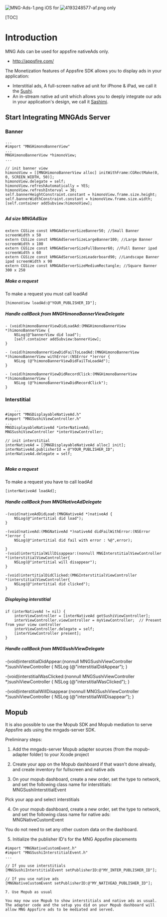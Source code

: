 ![MNG-Ads-1.png](https://bitbucket.org/repo/aen579/images/3739691856-MNG-Ads-1.png) iOS for
![4193248577-af.png](https://bitbucket.org/repo/aen579/images/2031262448-4193248577-af.png) only


[TOC]

# Introduction

MNG Ads can be used for appsfire nativeAds only.

 - http://appsfire.com/

The Monetization features of Appsfire SDK allows you to display ads in your application:

 
 - Interstitial ads, A full-screen native ad unit for iPhone & iPad, we call it the [Sushi].
 - An in-stream native ad unit which allows you to deeply integrate our ads in your application's design, we call it [Sashimi]. 
## Start Integrating MNGAds Server

### Banner

```
...
#import "MNGHimonoBannerView"
...
MNGHimonoBannerView *himonoView;
...

// init banner view
himonoView = [[MNGHimonoBannerView alloc] initWithFrame:CGRectMake(0, 0, SCREEN_WIDTH, 50)];
himonoView.delegate = self;
himonoView.refreshAutomatically = YES;
himonoView.refreshInterval = 30;
self.bannerHeightConstraint.constant = himonoView.frame.size.height;
self.bannerWidthConstraint.constant = himonoView.frame.size.width;
[self.container addSubview:himonoView];
    
```
##### Ad size MNGAdSize
```
extern CGSize const kMNGAdServerSizeBanner50; //Small Banner screenWidth x 50
extern CGSize const kMNGAdServerSizeLargeBanner100; //Large Banner screenWidth x 100
extern CGSize const kMNGAdServerSizeFullBanner60; //Full Banner ipad screenWidth x 60
extern CGSize const kMNGAdServerSizeLeaderboard90; //Landscape Banner ipad screenWidth x 90
extern CGSize const kMNGAdServerSizeMediumRectangle; //Square Banner 300 x 250

```

##### Make a request
To make a request you must call loadAd

```
[himonoView loadAd:@"YOUR_PUBLISHER_ID"];
```

##### Handle callBack from MNGHimonoBannerViewDelegate
```
- (void)himonoBannerViewDidLoadAd:(MNGHimonoBannerView *)himonoBannerView {
    NSLog(@"bannerView did load");
    [self.container addSubview:bannerView];
}

- (void)himonoBannerViewDidFailToLoadAd:(MNGHimonoBannerView *)himonoBannerView withError:(NSError *)error {
    NSLog (@"himonoBannerViewDidFailToLoadAd");
}

- (void)himonoBannerViewDidRecordClick:(MNGHimonoBannerView *)himonoBannerView {
    NSLog (@"himonoBannerViewDidRecordClick");
}
```

### Interstitial

```objc
    ...
#import "MNGDisplayableNativeAd.h"
#import "MNGSushiViewController.h"
...
MNGDisplayableNativeAd *interNativeAd;
MNGSushiViewController *interViewController;

// init interstitial
interNativeAd = [[MNGDisplayableNativeAd alloc] init];
interNativeAd.publisherId = @"YOUR_PUBLISHER_ID";
interNativeAd.delegate = self;
    
```
##### Make a request 
To make a request you have to call loadAd 

```
[interNativeAd loadAd];
```
##### Handle callBack from MNGNativeAdDelegate
```objc
-(void)nativeAdDidLoad:(MNGNativeAd *)nativeAd {
    NSLog(@"intertitial did load");
}

-(void)nativeAd:(MNGNativeAd *)nativeAd didFailWithError:(NSError *)error {
    NSLog(@"intertitial did fail with error : %@",error);
    
}
-(void)intertitialWillDisappear:(nonnull MNGInterstitialViewController *)interstitialViewController{
    NSLog(@"intertitial will disappear");
}

-(void)intertitialDidClicked:(MNGInterstitialViewController *)interstitialViewController{
    NSLog(@"intertitial did clicked");
}
```

##### Displaying interstitial
```
if (interNativeAd != nil) {
    interViewController = [interNativeAd getSushiViewController];
    interViewController.viewController = myViewController;  // Present from your view controller
    interViewController.delegate = self;
    [interViewController present];
}
```

##### Handle callBack from MNGSushiViewDelegate

-(void)interstitialDidAppear:(nonnull MNGSushiViewController *)sushiViewController {
    NSLog (@"interstitialDidAppear");
}

-(void)interstitialWasClicked:(nonnull MNGSushiViewController *)sushiViewController {
    NSLog (@"interstitialWasClicked");
}

-(void)interstitialWillDisappear:(nonnull MNGSushiViewController *)sushiViewController {
    NSLog (@"interstitialWillDisappear");
}

## Mopub

It is also possible to use the Mopub SDK and Mopub mediation to serve Appsfire ads using the mngads-server SDK.

Preliminary steps:

1. Add the mngads-server Mopub adapter sources (from the mopub-adapter folder) to your Xcode project 

2. Create your app on the Mopub dashboard if that wasn't done already, and create inventory for fullscreen and native ads

3. On your mopub dashboard, create a new order, set the type to network, and set the following class name for interstitials:
MNGSushiInterstitialEvent

Pick your app and select interstitials

4. On your mopub dashboard, create a new order, set the type to network, and set the following class name for native ads:
MNGNativeCustomEvent

You do not need to set any other custom data on the dashboard.

5. Initialize the publisher ID's for the MNG Appsfire placements

```objc
#import "MNGNativeCustomEvent.h"
#import "MNGSushiInterstitialEvent.h"
...

// If you use interstitials
[MNGSushiInterstitialEvent setPublisherID:@"MY_INTER_PUBLISHER_ID"];

// If you use native ads
[MNGNativeCustomEvent setPublisherID:@"MY_NATIVEAD_PUBLISHER_ID"];

7. Use Mopub as usual

You may now use Mopub to show interstitials and native ads as usual. The adapter code and the setup you did on your Mopub dashboard will
allow MNG Appsfire ads to be mediated and served.
```



[Sushi]:http://docs.appsfire.com/sdk/ios/integration-reference/img/doc/sushi.mp4
[Sashimi]:http://docs.appsfire.com/sdk/ios/integration-reference/img/doc/sashimi-extended-light.jpg